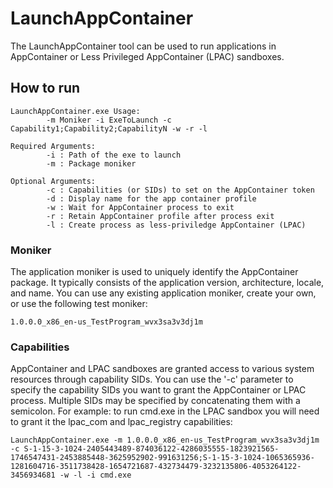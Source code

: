 # LaunchAppContainer
The LaunchAppContainer tool can be used to run applications in AppContainer or Less Privileged AppContainer (LPAC) sandboxes.

## How to run
```
LaunchAppContainer.exe Usage:
        -m Moniker -i ExeToLaunch -c Capability1;Capability2;CapabilityN -w -r -l

Required Arguments:
        -i : Path of the exe to launch
        -m : Package moniker

Optional Arguments:
        -c : Capabilities (or SIDs) to set on the AppContainer token
        -d : Display name for the app container profile
        -w : Wait for AppContainer process to exit
        -r : Retain AppContainer profile after process exit
        -l : Create process as less-priviledge AppContainer (LPAC)
```

### Moniker
The application moniker is used to uniquely identify the AppContainer package. It typically consists of the application version, architecture, locale, and name. You can use any existing application moniker, create your own, or use the following test moniker:
```
1.0.0.0_x86_en-us_TestProgram_wvx3sa3v3dj1m
```

### Capabilities
AppContainer and LPAC sandboxes are granted access to various system resources through capability SIDs. You can use the '-c' parameter to specify the capability SIDs you want to grant the AppContainer or LPAC process. Multiple SIDs may be specified by concatenating them with a semicolon. For example: to run cmd.exe in the LPAC sandbox you will need to grant it the lpac_com and lpac_registry capabilities:
```
LaunchAppContainer.exe -m 1.0.0.0_x86_en-us_TestProgram_wvx3sa3v3dj1m -c S-1-15-3-1024-2405443489-874036122-4286035555-1823921565-1746547431-2453885448-3625952902-991631256;S-1-15-3-1024-1065365936-1281604716-3511738428-1654721687-432734479-3232135806-4053264122-3456934681 -w -l -i cmd.exe
```
